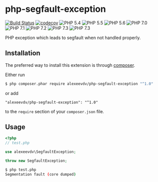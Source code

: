 # php-segfault-exception

[![Build Status](https://travis-ci.org/alexeevdv/php-segfault-exception.svg?branch=master)](https://travis-ci.org/alexeevdv/php-segfault-exception) 
[![codecov](https://codecov.io/gh/alexeevdv/php-segfault-exception/branch/master/graph/badge.svg)](https://codecov.io/gh/alexeevdv/php-segfault-exception)
![PHP 5.4](https://img.shields.io/badge/PHP-5.4-green.svg) 
![PHP 5.5](https://img.shields.io/badge/PHP-5.5-green.svg) 
![PHP 5.6](https://img.shields.io/badge/PHP-5.6-green.svg) 
![PHP 7.0](https://img.shields.io/badge/PHP-7.0-green.svg) 
![PHP 7.1](https://img.shields.io/badge/PHP-7.1-green.svg) 
![PHP 7.2](https://img.shields.io/badge/PHP-7.2-green.svg)
![PHP 7.3](https://img.shields.io/badge/PHP-7.3-green.svg)
![PHP 7.3](https://img.shields.io/badge/PHP-7.4-green.svg)


PHP exception which leads to segfault when not handled properly.

## Installation

The preferred way to install this extension is through [composer](https://getcomposer.org/download/).

Either run

```bash
$ php composer.phar require alexeevdv/php-segfault-exception "^1.0"
```

or add

```
"alexeevdv/php-segfault-exception": "^1.0"
```

to the ```require``` section of your `composer.json` file.


## Usage

```php
<?php
// test.php

use alexeevdv\SegfaultException;

throw new SegfaultException;

```

```bash
$ php test.php 
Segmentation fault (core dumped)
```


